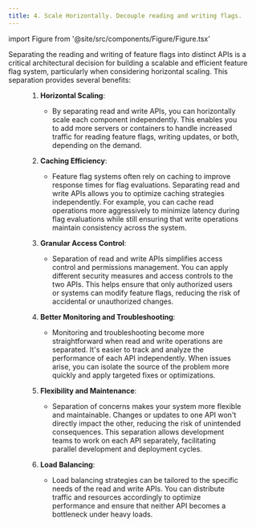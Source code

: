 ```yaml
---
title: 4. Scale Horizontally. Decouple reading and writing flags.
---
```


import Figure from '@site/src/components/Figure/Figure.tsx'

Separating the reading and writing of feature flags into distinct APIs is a critical architectural decision for building a scalable and efficient feature flag system, particularly when considering horizontal scaling. This separation provides several benefits:

<Figure caption="Separating reading and writing of the database allows you to horizontally scale out the read APIs (for instance by placing them behind a load balancer) without scaling the write APIs." img="/img/feature-flag-horizontal-scaling.png"/>

1. **Horizontal Scaling**:

   - By separating read and write APIs, you can horizontally scale each component independently. This enables you to add more servers or containers to handle increased traffic for reading feature flags, writing updates, or both, depending on the demand.

2. **Caching Efficiency**:

   - Feature flag systems often rely on caching to improve response times for flag evaluations. Separating read and write APIs allows you to optimize caching strategies independently. For example, you can cache read operations more aggressively to minimize latency during flag evaluations while still ensuring that write operations maintain consistency across the system.

3. **Granular Access Control**:

   - Separation of read and write APIs simplifies access control and permissions management. You can apply different security measures and access controls to the two APIs. This helps ensure that only authorized users or systems can modify feature flags, reducing the risk of accidental or unauthorized changes.

4. **Better Monitoring and Troubleshooting**:

   - Monitoring and troubleshooting become more straightforward when read and write operations are separated. It's easier to track and analyze the performance of each API independently. When issues arise, you can isolate the source of the problem more quickly and apply targeted fixes or optimizations.

5. **Flexibility and Maintenance**:

   - Separation of concerns makes your system more flexible and maintainable. Changes or updates to one API won't directly impact the other, reducing the risk of unintended consequences. This separation allows development teams to work on each API separately, facilitating parallel development and deployment cycles.

6. **Load Balancing**:

   - Load balancing strategies can be tailored to the specific needs of the read and write APIs. You can distribute traffic and resources accordingly to optimize performance and ensure that neither API becomes a bottleneck under heavy loads.
